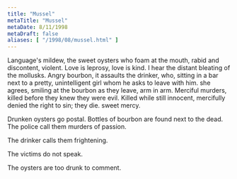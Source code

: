 ```yaml
---
title: "Mussel"
metaTitle: "Mussel"
metaDate: 8/11/1998
metaDraft: false
aliases: [ "/1998/08/mussel.html" ]
---
```


Language's mildew, the sweet oysters who foam
at the mouth,
rabid and discontent,
violent.
Love is leprosy, love is kind.
I hear the distant bleating of
the mollusks.
Angry bourbon, it assaults the drinker,
who, sitting in a bar next
to a pretty, unintelligent
girl
whom he asks to leave with him.
she agrees, smiling at the bourbon
as they leave,
arm in arm.
Merciful murders, killed before they knew
they were evil.
Killed while still innocent,
mercifully denied the right
to sin; they die.
sweet mercy.

Drunken oysters go postal.
Bottles of bourbon are found next to the dead.
The police call them murders of passion.

The drinker calls them frightening.

The victims do not speak.

The oysters are too drunk to comment.
